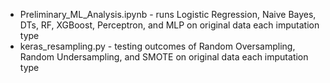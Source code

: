 - Preliminary_ML_Analysis.ipynb - runs Logistic Regression, Naive Bayes, DTs, RF, XGBoost, Perceptron, and MLP on original data each imputation type
- keras_resampling.py - testing outcomes of Random Oversampling, Random Undersampling, and SMOTE on original data each imputation type
